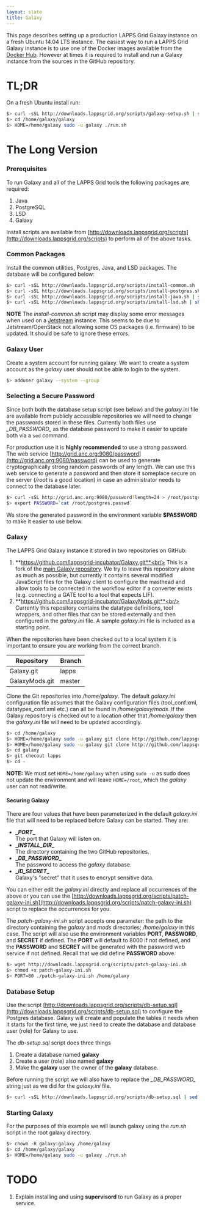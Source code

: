 ```yaml
---
layout: slate
title: Galaxy
---
```


This page describes setting up a production LAPPS Grid Galaxy instance on a fresh Ubuntu 14.04 LTS instance. The easiest way to run a LAPPS Grid Galaxy instance is to use one of the Docker images available from the [Docker Hub](https://hub.docker.com).  However at times it is required to install and run a Galaxy instance from the sources in the GitHub repository.

# TL;DR

On a fresh Ubuntu install run:

```bash
$> curl -sSL http://downloads.lappsgrid.org/scripts/galaxy-setup.sh | sh
$> cd /home/galaxy/galaxy
$> HOME=/home/galaxy sudo -u galaxy ./run.sh
```

# The Long Version

### Prerequisites

To run Galaxy and all of the LAPPS Grid tools the following packages are required:

1. Java
1. PostgreSQL
1. LSD
1. Galaxy

Install scripts are available from [http://downloads.lappsgrid.org/scripts](http://downloads.lappsgrid.org/scripts) to perform all of the above tasks.

### Common Packages

Install the common utilities, Postgres, Java, and LSD packages.  The database will be configured below:

```bash
$> curl -sSL http://downloads.lappsgrid.org/scripts/install-common.sh | sh
$> curl -sSL http://downloads.lappsgrid.org/scripts/install-postgres.sh | sh
$> curl -sSL http://downloads.lappsgrid.org/scripts/install-java.sh | sh
$> curl -sSL http://downloads.lappsgrid.org/scripts/install-lsd.sh | sh
```

**NOTE** The *install-common.sh* script may display some error messages when used on a [Jetstream](/technical/jetstream.html) instance.  This seems to be due to Jetstream/OpenStack not allowing some OS packages (i.e. firmware) to be updated.  It should be safe to ignore these errors.


### Galaxy User

Create a system account for running galaxy.  We want to create a system account as the *galaxy* user should not be able to login to the system.

```bash
$> adduser galaxy --system --group
```

### Selecting a Secure Password

Since both both the database setup script (see below) and the *galaxy.ini* file are available from publicly accessible repositories we will need to change the passwords stored in these files.  Currently both files use *\__DB_PASSWORD\__* as the database password to make it easier to update both via a `sed` command.

For production use it is **highly recommended** to use a strong password.  The web service [http://grid.anc.org:9080/password](http://grid.anc.org:9080/password) can be used to generate cryptographically strong random passwords of any length.  We can use this web service to generate a password and then store it someplace secure on the server (*/root* is a good location) in case an administrator needs to connect to the database later.

```bash
$> curl -sSL http://grid.anc.org:9080/password?length=24 > /root/postgres.passwd
$> export PASSWORD=`cat /root/postgres.passwd`
```

We store the generated password in the environment variable **$PASSWORD** to make it easier to use below.

### Galaxy 

The LAPPS Grid Galaxy instance it stored in two repositories on GitHub:

1. **https://github.com/lappsgrid-incubator/Galaxy.git**<br/>
This is a fork of the [main Galaxy repository](https://github.com/galaxyproject/galaxy). We try to leave this repository alone as much as possible, but currently it contains several modified JavaScript files for the Galaxy client to configure the masthead and allow tools to be connected in the workflow editor if a converter exists (e.g. connecting a GATE tool to a tool that expects LIF).
1. **https://github.com/lappsgrid-incubator/GalaxyMods.git**<br/>
Currently this repository contains the datatype definitions, tool wrappers, and other files that can be stored externally and then configured in the *galaxy.ini* file. A sample *galaxy.ini* file is included as a starting point.

When the repositories have been checked out to a local system it is important to ensure you are working from the correct branch.

| Repository | Branch |
|------------|--------|
| Galaxy.git | lapps |
| GalaxyMods.git | master|


Clone the Git repositories into */home/galaxy*.  The default *galaxy.ini* configuration file assumes that the Galaxy configuration files (tool_conf.xml, datatypes_conf.xml etc.) can all be found in */home/galaxy/mods*. If the Galaxy repository is checked out to a location other that */home/galaxy* then the *galaxy.ini* file will need to be updated accordingly.

```bash
$> cd /home/galaxy
$> HOME=/home/galaxy sudo -u galaxy git clone http://github.com/lappsgrid-incubator/Galaxy.git galaxy
$> HOME=/home/galaxy sudo -u galaxy git clone http://github.com/lappsgrid-incubator/GalaxyMods.git mods
$> cd galaxy
$> git checout lapps
$> cd -
```

**NOTE:** We must set `HOME=/home/galaxy` when using `sudo -u` as sudo does not update the environment and will leave `HOME=/root`, which the *galaxy* user can not read/write.

#### Securing Galaxy

There are four values that have been parameterized in the default *galaxy.ini* file that will need to be replaced before Galaxy can be started.  They are:

- **\__PORT__**<br/>
The port that Galaxy will listen on.
- **\__INSTALL_DIR__**<br/>
The directory containing the two GitHub repositories.
- **\__DB_PASSWORD__**<br/>
The password to access the *galaxy* database.
- **\__ID_SECRET__**<br/>
Galaxy's "secret" that it uses to encrypt sensitive data.

You can either edit the *galaxy.ini* directly and replace all occurrences of the above or you can use the [http://downloads.lappsgrid.org/scripts/patch-galaxy-ini.sh](http://downloads.lappsgrid.org/scripts/patch-galaxy-ini.sh) script to replace the occurrences for you.

The *patch-galaxy-ini.sh* script accepts one parameter: the path to the directory containing the *galaxy* and *mods* directories; */home/galaxy* in this case.  The script will also use the environment variables **PORT**, **PASSWORD**, and **SECRET** if defined.  The **PORT** will default to 8000 if not defined, and the **PASSWORD** and **SECRET** will be generated with the password web service if not defined.  Recall that we did define **PASSWORD** above.

```bash
$> wget http://downloads.lappsgrid.org/scripts/patch-galaxy-ini.sh
$> chmod +x patch-galaxy-ini.sh
$> PORT=80 ./patch-galaxy-ini.sh /home/galaxy
```

### Database Setup

Use the script [http://downloads.lappsgrid.org/scripts/db-setup.sql](http://downloads.lappsgrid.org/scripts/db-setup.sql) to configure the Postgres database.  Galaxy will create and populate the tables it needs when it starts for the first time, we just need to create the database and database user (role) for Galaxy to use.

The *db-setup.sql* script does three things

1. Create a database named **galaxy**
1. Create a user (role) also named **galaxy**
1. Make the **galaxy** user the owner of the **galaxy** database.

Before running the script we will also have to replace the *\__DB_PASSWORD__* string just as we did for the *galaxy.ini* file.

```bash
$> curl -sSL http://downloads.lappsgrid.org/scripts/db-setup.sql | sed "s/__DB_PASSWORD__/$PASSWORD/" | sudo -u postgres psql
```

### Starting Galaxy

For the purposes of this example we will launch galaxy using the *run.sh* script in the root galaxy directory.

```bash
$> chown -R galaxy:galaxy /home/galaxy
$> cd /home/galaxy/galaxy
$> HOME=/home/galaxy sudo -u galaxy ./run.sh
```

# TODO

1. Explain installing and using **supervisord** to run Galaxy as a proper service.






